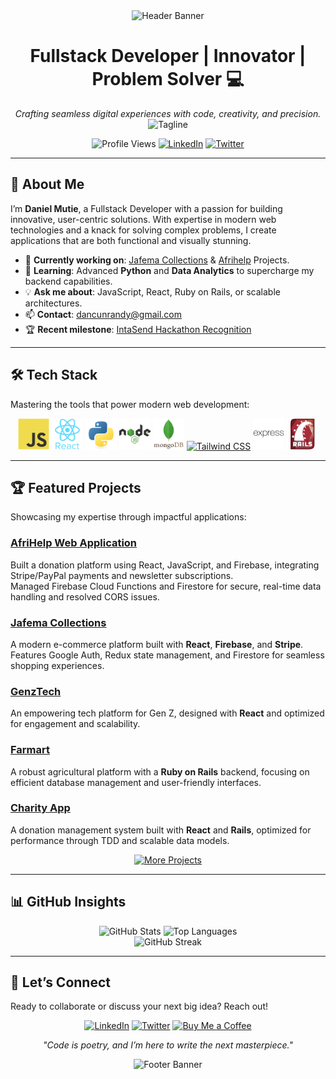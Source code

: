 <div align="center">
  <img src="https://capsule-render.vercel.app/api?type=waving&color=gradient&height=200&section=header&text=Daniel%20Mutie&fontSize=60&fontColor=fff&animation=fadeIn" alt="Header Banner" />
</div>

<h1 align="center">Fullstack Developer | Innovator | Problem Solver 💻</h1>
<p align="center">
  <em>Crafting seamless digital experiences with code, creativity, and precision.</em><br />
  <img src="https://img.shields.io/badge/-Let’s%20Build%20the%20Future-0e75b6?style=flat-square&logo=rocket&logoColor=white" alt="Tagline" />
</p>

<div align="center">
  <img src="https://komarev.com/ghpvc/?username=dancunrandy&label=Profile%20Views&color=0e75b6&style=flat" alt="Profile Views" />
  <a href="https://www.linkedin.com/in/dancunrandy"><img src="https://img.shields.io/badge/LinkedIn-Connect-0077B5?style=flat-square&logo=linkedin" alt="LinkedIn" /></a>
  <a href="https://twitter.com/dancunrandy"><img src="https://img.shields.io/badge/Twitter-Follow-1DA1F2?style=flat-square&logo=twitter" alt="Twitter" /></a>
</div>

---

## 🚀 About Me
I’m **Daniel Mutie**, a Fullstack Developer with a passion for building innovative, user-centric solutions. With expertise in modern web technologies and a knack for solving complex problems, I create applications that are both functional and visually stunning.

- 🔭 **Currently working on**: [Jafema Collections](https://jafema-collections.vercel.app/) & [Afrihelp](https://afrihelp.vercel.app//) Projects.
- 🌱 **Learning**: Advanced **Python** and **Data Analytics** to supercharge my backend capabilities.
- 💡 **Ask me about**: JavaScript, React, Ruby on Rails, or scalable architectures.
- 📫 **Contact**: [dancunrandy@gmail.com](mailto:dancunrandy@gmail.com)
- 🏆 **Recent milestone**: [IntaSend Hackathon Recognition](https://www.linkedin.com/posts/moringa-school_intasendhackathon-fintechrevolution-innovationunleashed-activity-7201107547930406912-tHKT)

---

## 🛠️ Tech Stack
Mastering the tools that power modern web development:

<div align="center">
  <a href="https://developer.mozilla.org/en-US/docs/Web/JavaScript"><img src="https://raw.githubusercontent.com/devicons/devicon/master/icons/javascript/javascript-original.svg" alt="JavaScript" width="50" height="50" /></a>
  <a href="https://reactjs.org/"><img src="https://raw.githubusercontent.com/devicons/devicon/master/icons/react/react-original-wordmark.svg" alt="React" width="50" height="50" /></a>
  <a href="https://www.python.org"><img src="https://raw.githubusercontent.com/devicons/devicon/master/icons/python/python-original.svg" alt="Python" width="50" height="50" /></a>
  <a href="https://nodejs.org"><img src="https://raw.githubusercontent.com/devicons/devicon/master/icons/nodejs/nodejs-original-wordmark.svg" alt="Node.js" width="50" height="50" /></a>
  <a href="https://www.mongodb.com/"><img src="https://raw.githubusercontent.com/devicons/devicon/master/icons/mongodb/mongodb-original-wordmark.svg" alt="MongoDB" width="50" height="50" /></a>
  <a href="https://tailwindcss.com/"><img src="https://www.vectorlogo.zone/logos/tailwindcss/tailwindcss-icon.svg" alt="Tailwind CSS" width="50" height="50" /></a>
  <a href="https://expressjs.com"><img src="https://raw.githubusercontent.com/devicons/devicon/master/icons/express/express-original-wordmark.svg" alt="Express" width="50" height="50" /></a>
  <a href="https://rubyonrails.org/"><img src="https://raw.githubusercontent.com/devicons/devicon/master/icons/rails/rails-original-wordmark.svg" alt="Rails" width="50" height="50" /></a>
</div>

---

## 🏆 Featured Projects
Showcasing my expertise through impactful applications:

### [AfriHelp Web Application](https://afrihelp.vercel.app/)
Built a donation platform using React, JavaScript, and Firebase, integrating Stripe/PayPal payments and newsletter subscriptions.  
Managed Firebase Cloud Functions and Firestore for secure, real-time data handling and resolved CORS issues.

### [Jafema Collections](https://jafema-collections.vercel.app/)
A modern e-commerce platform built with **React**, **Firebase**, and **Stripe**. Features Google Auth, Redux state management, and Firestore for seamless shopping experiences.

### [GenzTech](https://genztech-delta.vercel.app/)
An empowering tech platform for Gen Z, designed with **React** and optimized for engagement and scalability.

### [Farmart](https://farmart-delta.vercel.app/)
A robust agricultural platform with a **Ruby on Rails** backend, focusing on efficient database management and user-friendly interfaces.

### [Charity App](https://charity-application.vercel.app/)
A donation management system built with **React** and **Rails**, optimized for performance through TDD and scalable data models.

<div align="center">
  <a href="https://github.com/dancunrandy?tab=repositories"><img src="https://img.shields.io/badge/Explore%20More%20Projects-0e75b6?style=flat-square&logo=github" alt="More Projects" /></a>
</div>

---

## 📊 GitHub Insights
<div align="center">
  <img src="https://github-readme-stats.vercel.app/api?username=dancunrandy&show_icons=true&theme=dracula&hide_border=true" alt="GitHub Stats" width="400" />
  <img src="https://github-readme-stats.vercel.app/api/top-langs?username=dancunrandy&show_icons=true&theme=dracula&layout=compact&hide_border=true" alt="Top Languages" width="300" />
</div>
<div align="center">
  <img src="https://github-readme-streak-stats.herokuapp.com/?user=dancunrandy&theme=dracula&hide_border=true" alt="GitHub Streak" width="400" />
</div>

---

## 📡 Let’s Connect
Ready to collaborate or discuss your next big idea? Reach out!

<div align="center">
  <a href="https://www.linkedin.com/in/dancunrandy"><img src="https://img.icons8.com/color/48/000000/linkedin.png" alt="LinkedIn" width="40" height="40" /></a>
  <a href="https://twitter.com/dancunrandy"><img src="https://img.icons8.com/color/48/000000/twitter.png" alt="Twitter" width="40" height="40" /></a>
  <a href="https://www.buymeacoffee.com/dancunrandj"><img src="https://cdn.buymeacoffee.com/buttons/v2/default-yellow.png" alt="Buy Me a Coffee" height="40" /></a>
</div>

<div align="center">
  <p><em>"Code is poetry, and I’m here to write the next masterpiece."</em></p>
  <img src="https://capsule-render.vercel.app/api?type=waving&color=gradient&height=100&section=footer" alt="Footer Banner" />
</div>
